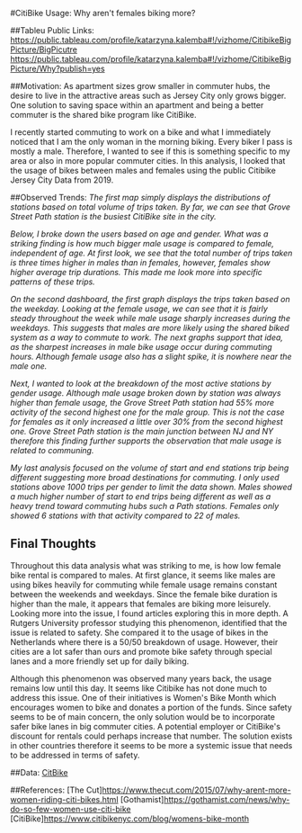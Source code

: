 #CitiBike Usage: Why aren't females biking more?

##Tableu Public Links: 
https://public.tableau.com/profile/katarzyna.kalemba#!/vizhome/CitibikeBigPicture/BigPicutre
https://public.tableau.com/profile/katarzyna.kalemba#!/vizhome/CitibikeBigPicture/Why?publish=yes


##Motivation: 
As apartment sizes grow smaller in commuter hubs, the desire to live in the attractive areas such as Jersey City only grows bigger. One solution to saving space within an apartment and being a better commuter is the shared bike program like CitiBike. 

I recently started commuting to work on a bike and what I immediately noticed that I am the only woman in the morning biking. Every biker I pass is mostly a male. Therefore, I wanted to see if this is something specific to my area or also in more popular commuter cities. In this analysis, I looked that the usage of bikes between males and females using the public Citibike Jersey City Data from 2019.

##Observed Trends: 
*The first map simply displays the distributions of stations based on total volume of trips taken. By far, we can see that Grove Street Path station is the busiest CitiBike site in the city.*

*Below, I broke down the users based on age and gender. What was a striking finding is how much bigger male usage is compared to female, independent of age. At first look, we see that the total number of trips taken is three times higher in males than in females, however, females show higher average trip durations. This made me look more into specific patterns of these trips.* 

*On the second dashboard, the first graph displays the trips taken based on the weekday. Looking at the female usage, we can see that it is fairly steady throughout the week while male usage sharply increases during the weekdays. This suggests that males are more likely using the shared biked system as a way to commute to work. The next graphs support that idea, as the sharpest increases in male bike usage occur during commuting hours. Although female usage also has a slight spike, it is nowhere near the male one.*

*Next, I wanted to look at the breakdown of the most active stations by gender usage. Although male usage broken down by station was always higher than female usage, the Grove Street Path station had 55% more activity of the second highest one for the male group. This is not the case for females as it only increased a little over 30% from the second highest one. Grove Street Path station is the main junction between NJ and NY therefore this finding further supports the observation that male usage is related to communing.* 

*My last analysis focused on the volume of start and end stations trip being different suggesting more broad destinations for commuting. I only used stations above 1000 trips per gender to limit the data shown. Males showed a much higher number of start to end trips being different as well as a heavy trend toward commuting hubs such a Path stations. Females only showed 6 stations with that activity compared to 22 of males.*

## Final Thoughts 
Throughout this data analysis what was striking to me, is how low female bike rental is compared to males. At first glance, it seems like males are using bikes heavily for commuting while female usage remains constant between the weekends and weekdays. Since the female bike duration is higher than the male, it appears that females are biking more leisurely. Looking more into the issue, I found articles exploring this in more depth. A Rutgers University professor studying this phenomenon, identified that the issue is related to safety. She compared it to the usage of bikes in the Netherlands where there is a 50/50 breakdown of usage. However, their cities are a lot safer than ours and promote bike safety through special lanes and a more friendly set up for daily biking. 

Although this phenomenon was observed many years back, the usage remains low until this day. It seems like Citibike has not done much to address this issue. One of their initiatives is Women's Bike Month which encourages women to bike and donates a portion of the funds. Since safety seems to be of main concern, the only solution would be to incorporate safer bike lanes in big commuter cities. A potential employer or CitiBike's discount for rentals could perhaps increase that number. The solution exists in other countries therefore it seems to be more a systemic issue that needs to be addressed in terms of safety. 

##Data: 
[CitBike](https://www.citibikenyc.com/system-data)

##References: 
[The Cut]https://www.thecut.com/2015/07/why-arent-more-women-riding-citi-bikes.html
[Gothamist]https://gothamist.com/news/why-do-so-few-women-use-citi-bike
[CitiBike]https://www.citibikenyc.com/blog/womens-bike-month

